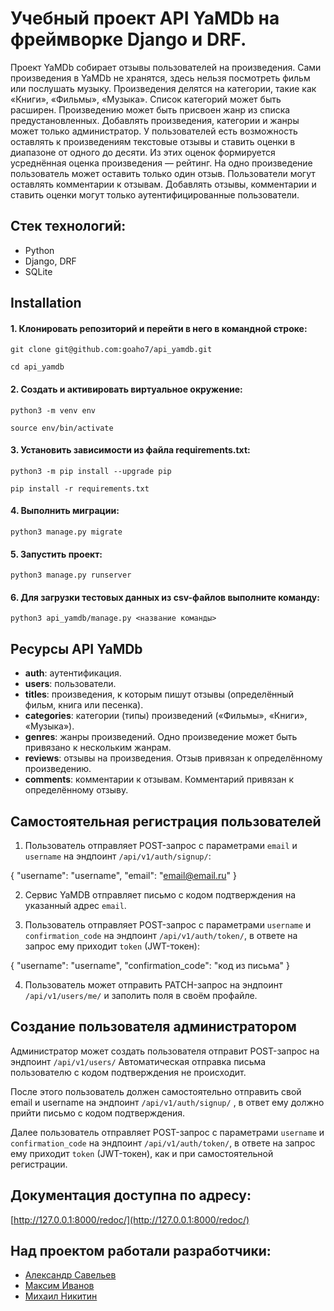 # Учебный проект API YaMDb на фреймворкe Django и DRF.

Проект YaMDb собирает отзывы пользователей на произведения. Сами произведения в YaMDb не хранятся, здесь нельзя посмотреть фильм или послушать музыку.
Произведения делятся на категории, такие как «Книги», «Фильмы», «Музыка». Список категорий может быть расширен. 
Произведению может быть присвоен жанр из списка предустановленных. 
Добавлять произведения, категории и жанры может только администратор.
У пользователей есть возможность оставлять к произведениям текстовые отзывы и ставить оценки в диапазоне от одного до десяти. Из этих оценок формируется усреднённая оценка произведения — рейтинг. На одно произведение пользователь может оставить только один отзыв.
Пользователи могут оставлять комментарии к отзывам.
Добавлять отзывы, комментарии и ставить оценки могут только аутентифицированные пользователи.

## Стек технологий:
- Python
- Django, DRF
- SQLite

## Installation
#### 1. Клонировать репозиторий и перейти в него в командной строке: 

    git clone git@github.com:goaho7/api_yamdb.git

    cd api_yamdb

#### 2. Cоздать и активировать виртуальное окружение:

    python3 -m venv env

    source env/bin/activate

#### 3. Установить зависимости из файла requirements.txt:

    python3 -m pip install --upgrade pip

    pip install -r requirements.txt

#### 4. Выполнить миграции:

    python3 manage.py migrate    

#### 5. Запустить проект:

    python3 manage.py runserver

#### 6. Для загрузки тестовых данных из csv-файлов выполните команду:

    python3 api_yamdb/manage.py <название команды>  


## Ресурсы API YaMDb
- **auth**: аутентификация.
- **users**: пользователи.
- **titles**: произведения, к которым пишут отзывы (определённый фильм, 
  книга или песенка).
- **categories**: категории (типы) произведений («Фильмы», «Книги», 
  «Музыка»).
- **genres**: жанры произведений. Одно произведение может быть привязано 
  к нескольким жанрам.
- **reviews**: отзывы на произведения. Отзыв привязан к определённому 
  произведению.
- **comments**: комментарии к отзывам. Комментарий привязан к 
  определённому отзыву.


## Самостоятельная регистрация пользователей
1. Пользователь отправляет POST-запрос с 
параметрами `email` и `username` на эндпоинт `/api/v1/auth/signup/`: 

{
    "username": "username",
    "email": "email@email.ru"
}

2. Сервис YaMDB отправляет письмо с кодом подтверждения на указанный адрес `email`.

3. Пользователь отправляет POST-запрос с параметрами `username` и 
`confirmation_code` на эндпоинт `/api/v1/auth/token/`, в ответе на запрос ему 
приходит `token` (JWT-токен):

{
    "username": "username",
    "confirmation_code": "код из письма"
}

4. Пользователь может отправить PATCH-запрос на эндпоинт 
`/api/v1/users/me/` и заполить поля в своём профайле.


## Создание пользователя администратором
Администратор может создать пользователя отправит
POST-запрос на эндпоинт `/api/v1/users/` Автоматическая отправка
письма пользователю с кодом подтверждения не происходит. 

После этого пользователь должен самостоятельно отправить свой email и
username на эндпоинт `/api/v1/auth/signup/` , в ответ ему должно прийти
письмо с кодом подтверждения.

Далее пользователь отправляет POST-запрос с параметрами `username` и 
`confirmation_code` на эндпоинт `/api/v1/auth/token/`, в ответе на запрос ему 
приходит `token` (JWT-токен), как и при самостоятельной регистрации.


## Документация доступна по адресу:

[http://127.0.0.1:8000/redoc/](http://127.0.0.1:8000/redoc/)


## Над проектом работали разработчики:
- [Александр Савельев](https://github.com/goaho7)
- [Максим Иванов](https://github.com/Walkman-444)
- [Михаил Никитин](https://github.com/DardaLeoN)